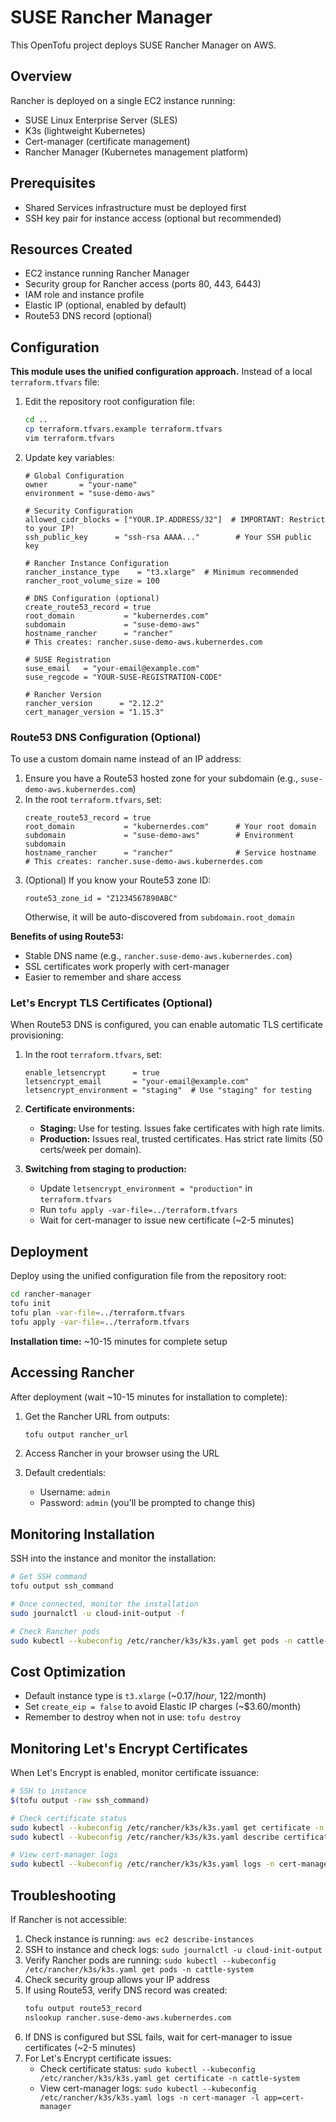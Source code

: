 # SUSE Rancher Manager

This OpenTofu project deploys SUSE Rancher Manager on AWS.

## Overview

Rancher is deployed on a single EC2 instance running:
- SUSE Linux Enterprise Server (SLES)
- K3s (lightweight Kubernetes)
- Cert-manager (certificate management)
- Rancher Manager (Kubernetes management platform)

## Prerequisites

- Shared Services infrastructure must be deployed first
- SSH key pair for instance access (optional but recommended)

## Resources Created

- EC2 instance running Rancher Manager
- Security group for Rancher access (ports 80, 443, 6443)
- IAM role and instance profile
- Elastic IP (optional, enabled by default)
- Route53 DNS record (optional)

## Configuration

**This module uses the unified configuration approach.** Instead of a local `terraform.tfvars` file:

1. Edit the repository root configuration file:
   ```bash
   cd ..
   cp terraform.tfvars.example terraform.tfvars
   vim terraform.tfvars
   ```

2. Update key variables:
   ```hcl
   # Global Configuration
   owner       = "your-name"
   environment = "suse-demo-aws"

   # Security Configuration
   allowed_cidr_blocks = ["YOUR.IP.ADDRESS/32"]  # IMPORTANT: Restrict to your IP!
   ssh_public_key      = "ssh-rsa AAAA..."        # Your SSH public key

   # Rancher Instance Configuration
   rancher_instance_type    = "t3.xlarge"  # Minimum recommended
   rancher_root_volume_size = 100

   # DNS Configuration (optional)
   create_route53_record = true
   root_domain           = "kubernerdes.com"
   subdomain             = "suse-demo-aws"
   hostname_rancher      = "rancher"
   # This creates: rancher.suse-demo-aws.kubernerdes.com

   # SUSE Registration
   suse_email   = "your-email@example.com"
   suse_regcode = "YOUR-SUSE-REGISTRATION-CODE"

   # Rancher Version
   rancher_version      = "2.12.2"
   cert_manager_version = "1.15.3"
   ```

### Route53 DNS Configuration (Optional)

To use a custom domain name instead of an IP address:

1. Ensure you have a Route53 hosted zone for your subdomain (e.g., `suse-demo-aws.kubernerdes.com`)
2. In the root `terraform.tfvars`, set:
   ```hcl
   create_route53_record = true
   root_domain           = "kubernerdes.com"      # Your root domain
   subdomain             = "suse-demo-aws"        # Environment subdomain
   hostname_rancher      = "rancher"              # Service hostname
   # This creates: rancher.suse-demo-aws.kubernerdes.com
   ```
3. (Optional) If you know your Route53 zone ID:
   ```hcl
   route53_zone_id = "Z1234567890ABC"
   ```
   Otherwise, it will be auto-discovered from `subdomain.root_domain`

**Benefits of using Route53:**
- Stable DNS name (e.g., `rancher.suse-demo-aws.kubernerdes.com`)
- SSL certificates work properly with cert-manager
- Easier to remember and share access

### Let's Encrypt TLS Certificates (Optional)

When Route53 DNS is configured, you can enable automatic TLS certificate provisioning:

1. In the root `terraform.tfvars`, set:
   ```hcl
   enable_letsencrypt      = true
   letsencrypt_email       = "your-email@example.com"
   letsencrypt_environment = "staging"  # Use "staging" for testing
   ```

2. **Certificate environments:**
   - **Staging:** Use for testing. Issues fake certificates with high rate limits.
   - **Production:** Issues real, trusted certificates. Has strict rate limits (50 certs/week per domain).

3. **Switching from staging to production:**
   - Update `letsencrypt_environment = "production"` in `terraform.tfvars`
   - Run `tofu apply -var-file=../terraform.tfvars`
   - Wait for cert-manager to issue new certificate (~2-5 minutes)

## Deployment

Deploy using the unified configuration file from the repository root:

```bash
cd rancher-manager
tofu init
tofu plan -var-file=../terraform.tfvars
tofu apply -var-file=../terraform.tfvars
```

**Installation time:** ~10-15 minutes for complete setup

## Accessing Rancher

After deployment (wait ~10-15 minutes for installation to complete):

1. Get the Rancher URL from outputs:
   ```bash
   tofu output rancher_url
   ```

2. Access Rancher in your browser using the URL

3. Default credentials:
   - Username: `admin`
   - Password: `admin` (you'll be prompted to change this)

## Monitoring Installation

SSH into the instance and monitor the installation:

```bash
# Get SSH command
tofu output ssh_command

# Once connected, monitor the installation
sudo journalctl -u cloud-init-output -f

# Check Rancher pods
sudo kubectl --kubeconfig /etc/rancher/k3s/k3s.yaml get pods -n cattle-system
```

## Cost Optimization

- Default instance type is `t3.xlarge` (~$0.17/hour, ~$122/month)
- Set `create_eip = false` to avoid Elastic IP charges (~$3.60/month)
- Remember to destroy when not in use: `tofu destroy`

## Monitoring Let's Encrypt Certificates

When Let's Encrypt is enabled, monitor certificate issuance:

```bash
# SSH to instance
$(tofu output -raw ssh_command)

# Check certificate status
sudo kubectl --kubeconfig /etc/rancher/k3s/k3s.yaml get certificate -n cattle-system
sudo kubectl --kubeconfig /etc/rancher/k3s/k3s.yaml describe certificate rancher-tls -n cattle-system

# View cert-manager logs
sudo kubectl --kubeconfig /etc/rancher/k3s/k3s.yaml logs -n cert-manager -l app=cert-manager -f
```

## Troubleshooting

If Rancher is not accessible:
1. Check instance is running: `aws ec2 describe-instances`
2. SSH to instance and check logs: `sudo journalctl -u cloud-init-output`
3. Verify Rancher pods are running: `sudo kubectl --kubeconfig /etc/rancher/k3s/k3s.yaml get pods -n cattle-system`
4. Check security group allows your IP address
5. If using Route53, verify DNS record was created:
   ```bash
   tofu output route53_record
   nslookup rancher.suse-demo-aws.kubernerdes.com
   ```
6. If DNS is configured but SSL fails, wait for cert-manager to issue certificates (~2-5 minutes)
7. For Let's Encrypt certificate issues:
   - Check certificate status: `sudo kubectl --kubeconfig /etc/rancher/k3s/k3s.yaml get certificate -n cattle-system`
   - View cert-manager logs: `sudo kubectl --kubeconfig /etc/rancher/k3s/k3s.yaml logs -n cert-manager -l app=cert-manager`
